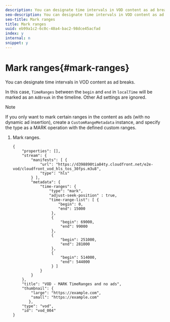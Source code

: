 ```yaml
---
description: You can designate time intervals in VOD content as ad breaks.
seo-description: You can designate time intervals in VOD content as ad breaks.
seo-title: Mark ranges
title: Mark ranges
uuid: eb99a1c2-6c0c-40a4-bac2-98dce45acfad
index: y
internal: n
snippet: y
---
```


# Mark ranges{#mark-ranges}

You can designate time intervals in VOD content as ad breaks.

In this case, `TimeRanges` between the `begin` and `end` in `localTime` will be marked as an `AdBreak` in the timeline. Other Ad settings are ignored.

>[!NOTE]
>
>If you only want to mark certain ranges in the content as ads (with no dynamic ad insertion), create a `CustomRangeMetadata` instance, and specify the type as a MARK operation with the defined custom ranges.

1. Mark ranges.

   ```
   {   
       "properties": [],
       "stream": {
           "manifests": [ {
               "url": "https://d398890tia84ty.cloudfront.net/e2e-vod/cloudfront_vod_hls_tos_30fps.m3u8",
               "type": "hls"
           } ],
           "metadata": {
               "time-ranges": {
                   "type": "mark",
                   "adjust-seek-position" : true,   
                   "time-range-list": [ {
                       "begin": 0,
                       "end": 15000
                    },
                    {
                        "begin": 69000,
                        "end": 99000
                    },
                    {
                        "begin": 251000,
                        "end": 281000
                    },
                    {
                        "begin": 514000,
                        "end": 544000
                    } ]
               }
           }           
       },   
       "title": "VOD - MARK TimeRanges and no ads",
       "thumbnail": {
           "large": "https://example.com",
           "small": "https://example.com"
          },
       "type": "vod",
       "id": "vod_004"
   }
   
   ```

